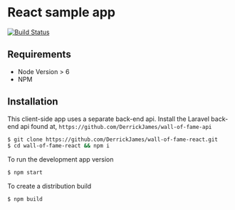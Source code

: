 # React sample app

[![Build Status](https://travis-ci.org/DerrickJames/wall-of-fame-react.svg)](https://travis-ci.org/DerrickJames/wall-of-fame-react)

## Requirements

  * Node Version > 6
  * NPM

## Installation

This client-side app uses a separate back-end api.
Install the Laravel back-end api found at, `https://github.com/DerrickJames/wall-of-fame-api`

```bash
$ git clone https://github.com/DerrickJames/wall-of-fame-react.git
$ cd wall-of-fame-react && npm i
```

To run the development app version
```bash
$ npm start
```

To create a distribution build
```bash
$ npm build
```
